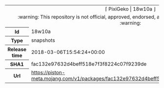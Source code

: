 <html><table>
<tr><td colspan="2" align="center"><img width="0" height="0"><br/>⌈ PixiGeko | 18w10a ⌋<br/><img width="0" height="0"></td></tr>
<tr><td colspan="2" align="center"><img width="0" height="0"><br/>
:warning: This repository is not official, approved, endorsed, associated or connected with Mojang :warning:
<br/><img width="0" height="0"></td></tr>
<tr><th>Id</th><td>18w10a</td></tr>
<tr><th>Type</th><td>snapshots</td></tr>
<tr><th>Release time</th><td>2018-03-06T15:54:24+00:00</td></tr>
<tr><th>SHA1</th><td>fac132e97632d4beff518e7f3f8224c07f9239de</td></tr>
<tr><th>Url</th><td><a href="https://piston-meta.mojang.com/v1/packages/fac132e97632d4beff518e7f3f8224c07f9239de/18w10a.json">https://piston-meta.mojang.com/v1/packages/fac132e97632d4beff518e7f3f8224c07f9239de/18w10a.json</a></td></tr>